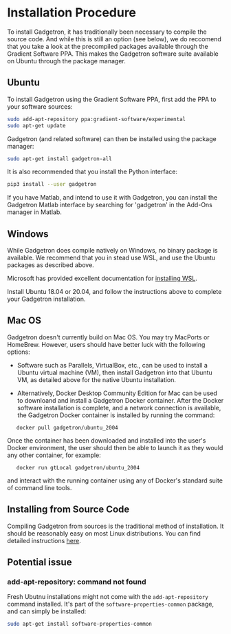 # Installation Procedure

To install Gadgetron, it has traditionally been necessary to compile the source code. And while this is still an option (see below), we do reccomend that you take a look at the precompiled packages available through the Gradient Software PPA. This makes the Gadgetron software suite available on Ubuntu through the package manager.   

## Ubuntu

To install Gadgetron using the Gradient Software PPA, first add the PPA to your software sources: 
```bash 
sudo add-apt-repository ppa:gradient-software/experimental
sudo apt-get update
```

Gadgetron (and related software) can then be installed using the package manager:
```bash
sudo apt-get install gadgetron-all
```

It is also recommended that you install the Python interface:
```bash
pip3 install --user gadgetron
```

If you have Matlab, and intend to use it with Gadgetron, you can install the Gadgetron Matlab interface by searching for 'gadgetron' in the Add-Ons manager in Matlab. 

## Windows

While Gadgetron does compile natively on Windows, no binary package is available. We recommend that you in stead use WSL, and use the Ubuntu packages as described above.  

Microsoft has provided excellent documentation for [installing WSL](https://docs.microsoft.com/en-us/windows/wsl/about). 

Install Ubuntu 18.04 or 20.04, and follow the instructions above to complete your Gadgetron installation.

## Mac OS 

Gadgetron doesn't currently build on Mac OS.  You may try MacPorts or HomeBrew.  However, users should have better luck with the following options:

- Software such as Parallels, VirtualBox, etc., can be used to install a Ubuntu virtual machine (VM), then install Gadgetron into that Ubuntu VM, as detailed above for the native Ubuntu installation.

- Alternatively, Docker Desktop Community Edition for Mac can be used to downloand and install a Gadgetron Docker container.  After the Docker software installation is complete, and a network connection is available, the Gadgetron Docker container is installed by running the command:

```
   docker pull gadgetron/ubuntu_2004
```

Once the container has been downloaded and installed into the user's Docker environment, the user should then be able to launch it as they would any other container, for example:

```
   docker run gtLocal gadgetron/ubuntu_2004
```

and interact with the running container using any of Docker's standard suite of command line tools.

## Installing from Source Code

Compiling Gadgetron from sources is the traditional method of installation. It should be reasonably easy on most Linux distributions. You can find detailed instructions [here](https://github.com/gadgetron/gadgetron/wiki/Linux-Installation-(Gadgetron-4)). 

## Potential issue

### add-apt-repository: command not found

Fresh Ubutnu installations might not come with the `add-apt-repository` command installed. It's part of the `software-properties-common` package, and can simply be installed: 
```bash
sudo apt-get install software-properties-common
```
